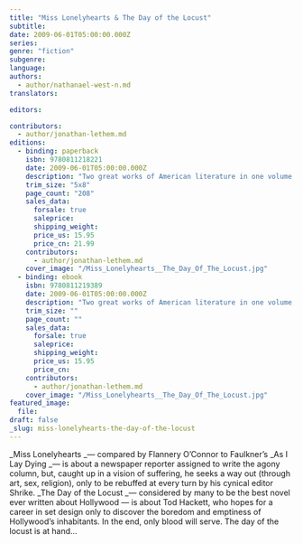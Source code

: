 ```yaml
---
title: "Miss Lonelyhearts & The Day of the Locust"
subtitle:
date: 2009-06-01T05:00:00.000Z
series:
genre: "fiction"
subgenre:
language:
authors:
  - author/nathanael-west-n.md
translators:

editors:

contributors:
  - author/jonathan-lethem.md
editions:
  - binding: paperback
    isbn: 9780811218221
    date: 2009-06-01T05:00:00.000Z
    description: "Two great works of American literature in one volume, reissued here with a new introduction by Jonathan Lethem "
    trim_size: "5x8"
    page_count: "208"
    sales_data:
      forsale: true
      saleprice:
      shipping_weight:
      price_us: 15.95
      price_cn: 21.99
    contributors:
      - author/jonathan-lethem.md
    cover_image: "/Miss_Lonelyhearts__The_Day_Of_The_Locust.jpg"
  - binding: ebook
    isbn: 9780811219389
    date: 2009-06-01T05:00:00.000Z
    description: "Two great works of American literature in one volume, reissued here with a new introduction by Jonathan Lethem "
    trim_size: ""
    page_count: ""
    sales_data:
      forsale: true
      saleprice:
      shipping_weight:
      price_us: 15.95
      price_cn:
    contributors:
      - author/jonathan-lethem.md
    cover_image: "/Miss_Lonelyhearts__The_Day_Of_The_Locust.jpg"
featured_image:
  file:
draft: false
_slug: miss-lonelyhearts-the-day-of-the-locust
---
```


_Miss Lonelyhearts _— compared by Flannery O’Connor to Faulkner’s _As I Lay Dying _— is about a newspaper reporter assigned to write the agony column, but, caught up in a vision of suffering, he seeks a way out (through art, sex, religion), only to be rebuffed at every turn by his cynical editor Shrike. _The Day of the Locust _— considered by many to be the best novel ever written about Hollywood — is about Tod Hackett, who hopes for a career in set design only to discover the boredom and emptiness of Hollywood’s inhabitants. In the end, only blood will serve. The day of the locust is at hand...

